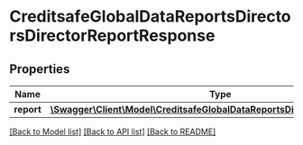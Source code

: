 # CreditsafeGlobalDataReportsDirectorsDirectorReportResponse

## Properties
Name | Type | Description | Notes
------------ | ------------- | ------------- | -------------
**report** | [**\Swagger\Client\Model\CreditsafeGlobalDataReportsDirectorsDirectorReport**](CreditsafeGlobalDataReportsDirectorsDirectorReport.md) |  | [optional] 

[[Back to Model list]](../../README.md#documentation-for-models) [[Back to API list]](../../README.md#documentation-for-api-endpoints) [[Back to README]](../../README.md)

